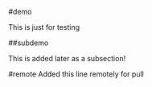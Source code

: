 #demo

This is just for testing

##subdemo

This is added later as a subsection!

#remote
Added this line remotely for pull
